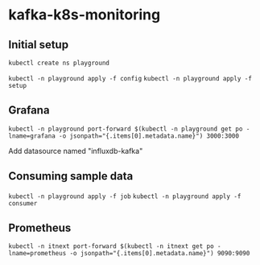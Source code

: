 # kafka-k8s-monitoring

## Initial setup
`kubectl create ns playground`

`kubectl -n playground apply -f config`
`kubectl -n playground apply -f setup`

## Grafana

`kubectl -n playground port-forward $(kubectl -n playground get po -lname=grafana -o jsonpath="{.items[0].metadata.name}") 3000:3000`

Add datasource named "influxdb-kafka"

## Consuming sample data

`kubectl -n playground apply -f job`
`kubectl -n playground apply -f consumer`

## Prometheus

`kubectl -n itnext port-forward $(kubectl -n itnext get po -lname=prometheus -o jsonpath="{.items[0].metadata.name}") 9090:9090`
